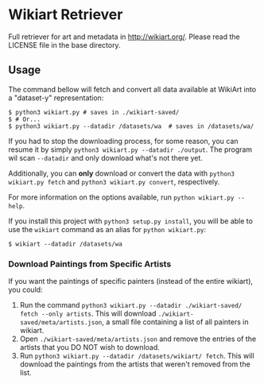 # Wikiart Retriever

Full retriever for art and metadata in http://wikiart.org/.
Please read the LICENSE file in the base directory.

## Usage

The command bellow will fetch and convert all data available at WikiArt
into a "dataset-y" representation:
```shell
$ python3 wikiart.py # saves in ./wikiart-saved/
$ # Or...
$ python3 wikiart.py --datadir /datasets/wa  # saves in /datasets/wa/
```

If you had to stop the downloading process, for some reason,
you can resume it by simply `python3 wikiart.py --datadir ./output`.
 The program wil scan `--datadir` and only download what's not there yet.

Additionally, you can **only** download or convert the data with
`python3 wikiart.py fetch` and `python3 wikiart.py convert`, respectively.

For more information on the options available, run
`python wikiart.py --help`.

If you install this project with `python3 setup.py install`,
you will be able to use the `wikiart` command as an alias for
`python wikiart.py`:
```shell
$ wikiart --datadir /datasets/wa
```

### Download Paintings from Specific Artists

If you want the paintings of specific painters (instead of the entire wikiart), you could:

1. Run the command `python3 wikiart.py --datadir ./wikiart-saved/ fetch --only artists`. This will download `./wikiart-saved/meta/artists.json`, a small file containing a list of all painters in wikiart.
2. Open `./wikiart-saved/meta/artists.json` and remove the entries of the artists that you DO NOT wish to download.
3. Run `python3 wikiart.py --datadir /datasets/wikiart/ fetch`. This will download the paintings from the artists that weren't removed from the list.
